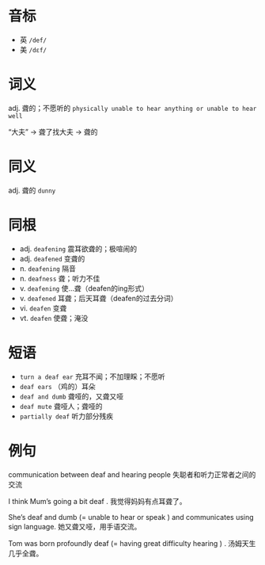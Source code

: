 # 音标

- 英 `/def/`
- 美 `/dɛf/`

# 词义

adj. 聋的；不愿听的
`physically unable to hear anything or unable to hear well`



“大夫” → 聋了找大夫 → 聋的

# 同义

adj. 聋的
`dunny`

# 同根

- adj. `deafening` 震耳欲聋的；极喧闹的
- adj. `deafened` 变聋的
- n. `deafening` 隔音
- n. `deafness` 聋；听力不佳
- v. `deafening` 使…聋（deafen的ing形式）
- v. `deafened` 耳聋；后天耳聋（deafen的过去分词）
- vi. `deafen` 变聋
- vt. `deafen` 使聋；淹没

# 短语

- `turn a deaf ear` 充耳不闻；不加理睬；不愿听
- `deaf ears` （鸡的）耳朵
- `deaf and dumb` 聋哑的，又聋又哑
- `deaf mute` 聋哑人；聋哑的
- `partially deaf` 听力部分残疾

# 例句

communication between deaf and hearing people
失聪者和听力正常者之间的交流

I think Mum’s going a bit deaf .
我觉得妈妈有点耳聋了。

She’s deaf and dumb (= unable to hear or speak ) and communicates using sign language.
她又聋又哑，用手语交流。

Tom was born profoundly deaf (= having great difficulty hearing ) .
汤姆天生几乎全聋。


